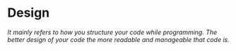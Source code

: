 # Design
*It mainly refers to how you structure your code while programming. The better design of your code the more readable and manageable that code is.*
